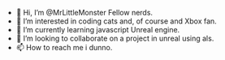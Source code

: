 - 👋 Hi, I’m @MrLittleMonster Fellow nerds.
- 👀 I’m interested in coding cats and, of course and Xbox fan.
- 🌱 I’m currently learning javascript Unreal engine.
- 💞️ I’m looking to collaborate on a project in unreal using als.
- 📫 How to reach me i dunno.

<!---
MrLittleMonster/MrLittleMonster is a ✨ special ✨ repository because its `README.md` (this file) appears on your GitHub profile.
You can click the Preview link to take a look at your changes.
--->
